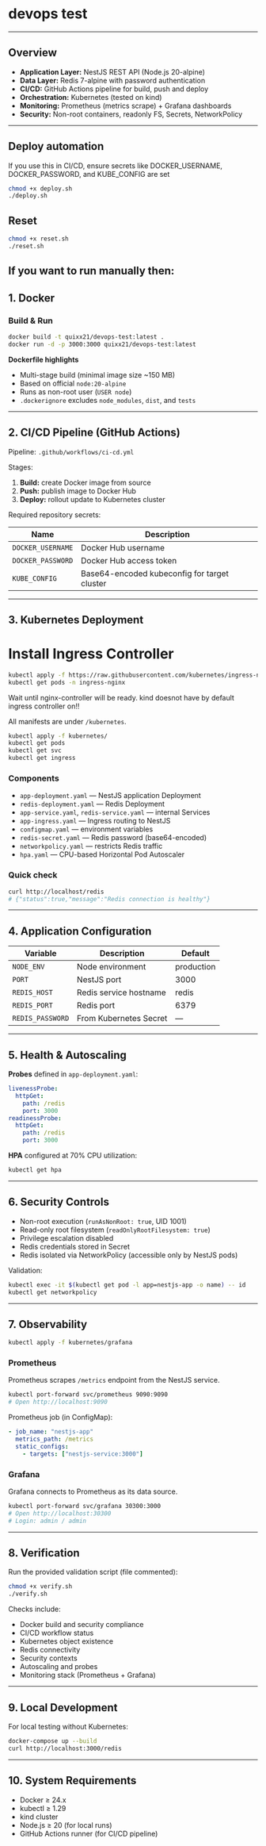 # devops test

---

## Overview


- **Application Layer:** NestJS REST API (Node.js 20-alpine)
- **Data Layer:** Redis 7-alpine with password authentication
- **CI/CD:** GitHub Actions pipeline for build, push and deploy
- **Orchestration:** Kubernetes (tested on kind)
- **Monitoring:** Prometheus (metrics scrape) + Grafana dashboards
- **Security:** Non-root containers, readonly FS, Secrets, NetworkPolicy

---

## Deploy automation
If you use this in CI/CD, ensure secrets like DOCKER_USERNAME, DOCKER_PASSWORD, and KUBE_CONFIG are set
```bash
chmod +x deploy.sh
./deploy.sh
```
## Reset 
```bash
chmod +x reset.sh
./reset.sh
```

## If you want to run manually then:
## 1. Docker

### Build & Run

```bash
docker build -t quixx21/devops-test:latest .
docker run -d -p 3000:3000 quixx21/devops-test:latest
```

**Dockerfile highlights**
- Multi-stage build (minimal image size ~150 MB)
- Based on official `node:20-alpine`
- Runs as non-root user (`USER node`)
- `.dockerignore` excludes `node_modules`, `dist`, and `tests`

---

## 2. CI/CD Pipeline (GitHub Actions)

Pipeline: `.github/workflows/ci-cd.yml`

Stages:
1. **Build:** create Docker image from source  
2. **Push:** publish image to Docker Hub  
3. **Deploy:** rollout update to Kubernetes cluster  

Required repository secrets:

| Name | Description |
|------|--------------|
| `DOCKER_USERNAME` | Docker Hub username |
| `DOCKER_PASSWORD` | Docker Hub access token |
| `KUBE_CONFIG` | Base64-encoded kubeconfig for target cluster |

---

## 3. Kubernetes Deployment

# Install Ingress Controller

```bash
kubectl apply -f https://raw.githubusercontent.com/kubernetes/ingress-nginx/main/deploy/static/provider/kind/deploy.yaml
kubectl get pods -n ingress-nginx 
```
Wait until nginx-controller will be ready. kind doesnot have by default ingress controller on!!

All manifests are under `/kubernetes`.

```bash
kubectl apply -f kubernetes/
kubectl get pods
kubectl get svc
kubectl get ingress
```

### Components
- `app-deployment.yaml` — NestJS application Deployment  
- `redis-deployment.yaml` — Redis Deployment  
- `app-service.yaml`, `redis-service.yaml` — internal Services  
- `app-ingress.yaml` — Ingress routing to NestJS  
- `configmap.yaml` — environment variables  
- `redis-secret.yaml` — Redis password (base64-encoded)  
- `networkpolicy.yaml` — restricts Redis traffic  
- `hpa.yaml` — CPU-based Horizontal Pod Autoscaler  

### Quick check
```bash
curl http://localhost/redis
# {"status":true,"message":"Redis connection is healthy"}
```

---

## 4. Application Configuration

| Variable | Description | Default |
|-----------|--------------|----------|
| `NODE_ENV` | Node environment | production |
| `PORT` | NestJS port | 3000 |
| `REDIS_HOST` | Redis service hostname | redis |
| `REDIS_PORT` | Redis port | 6379 |
| `REDIS_PASSWORD` | From Kubernetes Secret | — |

---

## 5. Health & Autoscaling

**Probes** defined in `app-deployment.yaml`:

```yaml
livenessProbe:
  httpGet:
    path: /redis
    port: 3000
readinessProbe:
  httpGet:
    path: /redis
    port: 3000
```

**HPA** configured at 70% CPU utilization:

```bash
kubectl get hpa
```

---

## 6. Security Controls

- Non-root execution (`runAsNonRoot: true`, UID 1001)  
- Read-only root filesystem (`readOnlyRootFilesystem: true`)  
- Privilege escalation disabled  
- Redis credentials stored in Secret  
- Redis isolated via NetworkPolicy (accessible only by NestJS pods)

Validation:

```bash
kubectl exec -it $(kubectl get pod -l app=nestjs-app -o name) -- id
kubectl get networkpolicy
```

---

## 7. Observability

```bash
kubectl apply -f kubernetes/grafana 
```
### Prometheus
Prometheus scrapes `/metrics` endpoint from the NestJS service.

```bash
kubectl port-forward svc/prometheus 9090:9090
# Open http://localhost:9090
```

Prometheus job (in ConfigMap):
```yaml
- job_name: "nestjs-app"
  metrics_path: /metrics
  static_configs:
    - targets: ["nestjs-service:3000"]
```

### Grafana
Grafana connects to Prometheus as its data source.

```bash
kubectl port-forward svc/grafana 30300:3000
# Open http://localhost:30300
# Login: admin / admin
```

---

## 8. Verification

Run the provided validation script (file commented):

```bash
chmod +x verify.sh
./verify.sh
```

Checks include:
- Docker build and security compliance  
- CI/CD workflow status  
- Kubernetes object existence  
- Redis connectivity  
- Security contexts  
- Autoscaling and probes  
- Monitoring stack (Prometheus + Grafana)

---

## 9. Local Development

For local testing without Kubernetes:

```bash
docker-compose up --build
curl http://localhost:3000/redis
```

---

## 10. System Requirements

- Docker ≥ 24.x  
- kubectl ≥ 1.29  
- kind cluster  
- Node.js ≥ 20 (for local runs)  
- GitHub Actions runner (for CI/CD pipeline)

